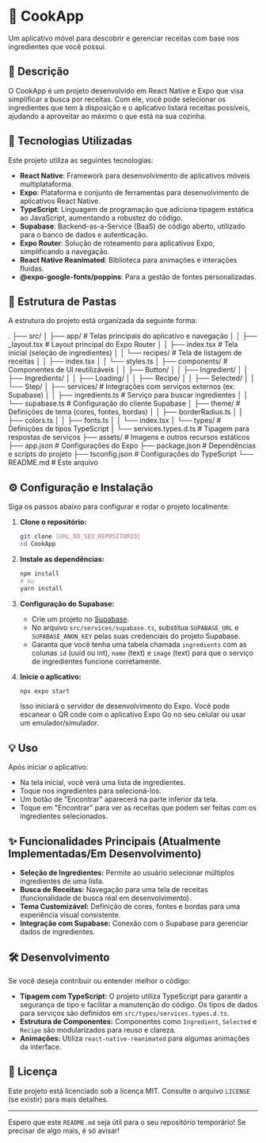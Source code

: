 # 🍲 CookApp

Um aplicativo móvel para descobrir e gerenciar receitas com base nos ingredientes que você possui.

## 📝 Descrição

O CookApp é um projeto desenvolvido em React Native e Expo que visa simplificar a busca por receitas. Com ele, você pode selecionar os ingredientes que tem à disposição e o aplicativo listará receitas possíveis, ajudando a aproveitar ao máximo o que está na sua cozinha.

## 🚀 Tecnologias Utilizadas

Este projeto utiliza as seguintes tecnologias:

* **React Native**: Framework para desenvolvimento de aplicativos móveis multiplataforma.
* **Expo**: Plataforma e conjunto de ferramentas para desenvolvimento de aplicativos React Native.
* **TypeScript**: Linguagem de programação que adiciona tipagem estática ao JavaScript, aumentando a robustez do código.
* **Supabase**: Backend-as-a-Service (BaaS) de código aberto, utilizado para o banco de dados e autenticação.
* **Expo Router**: Solução de roteamento para aplicativos Expo, simplificando a navegação.
* **React Native Reanimated**: Biblioteca para animações e interações fluidas.
* **@expo-google-fonts/poppins**: Para a gestão de fontes personalizadas.

## 📂 Estrutura de Pastas

A estrutura do projeto está organizada da seguinte forma:

.
├── src/
│   ├── app/                 # Telas principais do aplicativo e navegação
│   │   ├── _layout.tsx      # Layout principal do Expo Router
│   │   ├── index.tsx        # Tela inicial (seleção de ingredientes)
│   │   └── recipes/         # Tela de listagem de receitas
│   │       ├── index.tsx
│   │       └── styles.ts
│   ├── components/          # Componentes de UI reutilizáveis
│   │   ├── Button/
│   │   ├── Ingredient/
│   │   ├── Ingredients/
│   │   ├── Loading/
│   │   ├── Recipe/
│   │   ├── Selected/
│   │   └── Step/
│   ├── services/            # Integrações com serviços externos (ex: Supabase)
│   │   ├── ingredients.ts   # Serviço para buscar ingredientes
│   │   └── supabase.ts      # Configuração do cliente Supabase
│   ├── theme/               # Definições de tema (cores, fontes, bordas)
│   │   ├── borderRadius.ts
│   │   ├── colors.ts
│   │   ├── fonts.ts
│   │   └── index.tsx
│   └── types/               # Definições de tipos TypeScript
│       └── services.types.d.ts # Tipagem para respostas de serviços
├── assets/                  # Imagens e outros recursos estáticos
├── app.json                 # Configurações do Expo
├── package.json             # Dependências e scripts do projeto
├── tsconfig.json            # Configurações do TypeScript
└── README.md                # Este arquivo


## ⚙️ Configuração e Instalação

Siga os passos abaixo para configurar e rodar o projeto localmente:

1.  **Clone o repositório:**
    ```bash
    git clone [URL_DO_SEU_REPOSITORIO]
    cd CookApp
    ```
2.  **Instale as dependências:**
    ```bash
    npm install
    # ou
    yarn install
    ```
3.  **Configuração do Supabase:**
    * Crie um projeto no [Supabase](https://supabase.com/).
    * No arquivo `src/services/supabase.ts`, substitua `SUPABASE_URL` e `SUPABASE_ANON_KEY` pelas suas credenciais do projeto Supabase.
    * Garanta que você tenha uma tabela chamada `ingredients` com as colunas `id` (uuid ou int), `name` (text) e `image` (text) para que o serviço de ingredientes funcione corretamente.

4.  **Inicie o aplicativo:**
    ```bash
    npx expo start
    ```
    Isso iniciará o servidor de desenvolvimento do Expo. Você pode escanear o QR code com o aplicativo Expo Go no seu celular ou usar um emulador/simulador.

## 💡 Uso

Após iniciar o aplicativo:

* Na tela inicial, você verá uma lista de ingredientes.
* Toque nos ingredientes para selecioná-los.
* Um botão de "Encontrar" aparecerá na parte inferior da tela.
* Toque em "Encontrar" para ver as receitas que podem ser feitas com os ingredientes selecionados.

## ✨ Funcionalidades Principais (Atualmente Implementadas/Em Desenvolvimento)

* **Seleção de Ingredientes:** Permite ao usuário selecionar múltiplos ingredientes de uma lista.
* **Busca de Receitas:** Navegação para uma tela de receitas (funcionalidade de busca real em desenvolvimento).
* **Tema Customizável:** Definição de cores, fontes e bordas para uma experiência visual consistente.
* **Integração com Supabase:** Conexão com o Supabase para gerenciar dados de ingredientes.

## 🛠️ Desenvolvimento

Se você deseja contribuir ou entender melhor o código:

* **Tipagem com TypeScript:** O projeto utiliza TypeScript para garantir a segurança de tipo e facilitar a manutenção do código. Os tipos de dados para serviços são definidos em `src/types/services.types.d.ts`.
* **Estrutura de Componentes:** Componentes como `Ingredient`, `Selected` e `Recipe` são modularizados para reuso e clareza.
* **Animações:** Utiliza `react-native-reanimated` para algumas animações da interface.

## 📄 Licença

Este projeto está licenciado sob a licença MIT. Consulte o arquivo `LICENSE` (se existir) para mais detalhes.

---

Espero que este `README.md` seja útil para o seu repositório temporário! Se precisar de algo mais, é só avisar!
